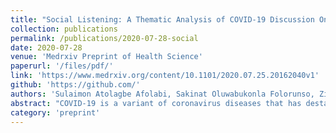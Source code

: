```yaml
---
title: "Social Listening: A Thematic Analysis of COVID-19 Discussion On Social Media"
collection: publications
permalink: /publications/2020-07-28-social
date: 2020-07-28
venue: 'Medrxiv Preprint of Health Science'
paperurl: '/files/pdf/'
link: 'https://www.medrxiv.org/content/10.1101/2020.07.25.20162040v1'
github: 'https://github.com/'
authors: 'Sulaimon Atolagbe Afolabi, Sakinat Oluwabukonla Folorunso, Zinia Siphosethu Bunyula, Oluwatobi Oluwaseyi Banjo, Sibusiso Sibusiso Matshika, Warrie Usenobong Warrie, Naledi Ngqambela, Ayodeji Emmanuel Adepoju, Hendrica Rabophala, <b>Olawale, Abimbola</b>, et al'
abstract: "COVID-19 is a variant of coronavirus diseases that has destabilised the entire world and whose cure as at mid-2020 has become elusive. Social media is ablaze with discussions around the pandemic. There is the dire need to delineate the on-going conversations on the infection with the intention of creating awareness on people’s reaction, opinion, action and recommendation that are inimical to the wellbeing of the populace. Hence, this study is geared towards performing thematic analysis of the discussions on social media about COVID-19. We programmatically retrieved data from twitter between 1st March, 2020 to 30th June 2020 with covid-19 related keywords. We processed the data and later categorised them into themes that evolved from the tweets namely Herbs and Vegetables as COVID-10 Panacea, Self-Medication Due to Prescription by Non-Medical Practitioners on Social Media, Conspiracy Theories on COVID-19 and Fear and Anxiety Associated with COVID-19. The results show that many are resulting to herbs to protect themselves against the disease; taking drugs without doctor’s prescription; believing in conspiracy theories and having certain degree of fear."
category: 'preprint'
---
```

